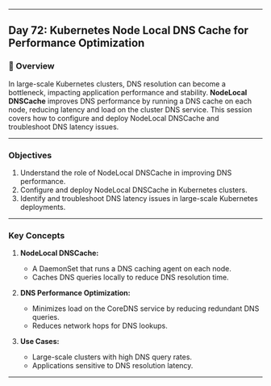 ﻿---

## Day 72: Kubernetes Node Local DNS Cache for Performance Optimization

### 📘 Overview

In large-scale Kubernetes clusters, DNS resolution can become a bottleneck, impacting application performance and stability. **NodeLocal DNSCache** improves DNS performance by running a DNS cache on each node, reducing latency and load on the cluster DNS service. This session covers how to configure and deploy NodeLocal DNSCache and troubleshoot DNS latency issues.

---

### Objectives

1. Understand the role of NodeLocal DNSCache in improving DNS performance.  
2. Configure and deploy NodeLocal DNSCache in Kubernetes clusters.  
3. Identify and troubleshoot DNS latency issues in large-scale Kubernetes deployments.  

---

### Key Concepts

1. **NodeLocal DNSCache:**  
   - A DaemonSet that runs a DNS caching agent on each node.  
   - Caches DNS queries locally to reduce DNS resolution time.  

2. **DNS Performance Optimization:**  
   - Minimizes load on the CoreDNS service by reducing redundant DNS queries.  
   - Reduces network hops for DNS lookups.  

3. **Use Cases:**  
   - Large-scale clusters with high DNS query rates.  
   - Applications sensitive to DNS resolution latency.  

---

